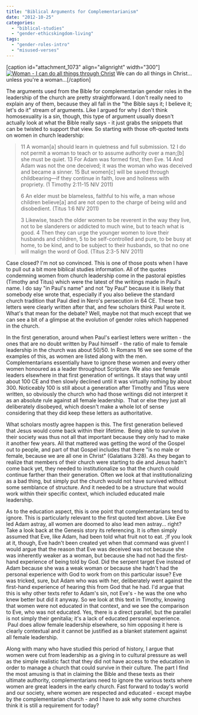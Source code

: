 ```yaml
---
title: "Biblical Arguments for Complementarianism"
date: "2012-10-25"
categories: 
  - "biblical-studies"
  - "gender-ethicskingdom-living"
tags: 
  - "gender-roles-intro"
  - "misused-verses"
---
```


\[caption id="attachment\_1073" align="alignright" width="300"\][![Woman - I can do all things through Christ](images/Woman-I-can-do-all-things-through-Christ.jpg "Woman - I can do all things through Christ")](http://www.anabaptistredux.com/wp-content/uploads/2012/10/Woman-I-can-do-all-things-through-Christ.jpg) We can do all things in Christ... unless you're a woman...\[/caption\]

The arguments used from the Bible for complementarian gender roles in the leadership of the church are pretty straightforward. I don't really need to explain any of them, because they all fall in the "the Bible says it; I believe it; let's do it" stream of arguments. Like I argued for why I don't think homosexuality is a sin, though, this type of argument usually doesn't actually look at what the Bible really says - it just grabs the snippets that can be twisted to support that view. So starting with those oft-quoted texts on women in church leadership:

> 11 A woman\[a\] should learn in quietness and full submission. 12 I do not permit a woman to teach or to assume authority over a man;\[b\] she must be quiet. 13 For Adam was formed first, then Eve. 14 And Adam was not the one deceived; it was the woman who was deceived and became a sinner. 15 But women\[c\] will be saved through childbearing—if they continue in faith, love and holiness with propriety. (1 Timothy 2:11-15 NIV 2011)
> 
> 6 An elder must be blameless, faithful to his wife, a man whose children believe\[a\] and are not open to the charge of being wild and disobedient. (Titus 1:6 NIV 2011)
> 
> 3 Likewise, teach the older women to be reverent in the way they live, not to be slanderers or addicted to much wine, but to teach what is good. 4 Then they can urge the younger women to love their husbands and children, 5 to be self-controlled and pure, to be busy at home, to be kind, and to be subject to their husbands, so that no one will malign the word of God. (Titus 2:3-5 NIV 2011)

<!--more-->Case closed? I'm not so convinced. This is one of those posts when I have to pull out a bit more biblical studies information. All of the quotes condemning women from church leadership come in the pastoral epistles (Timothy and Titus) which were the latest of the writings made in Paul's name. I do say "in Paul's name" and not "by Paul" because it is likely that somebody else wrote that, especially if you also believe the standard church tradition that Paul died in Nero's persecution in 64 CE. These two letters were clearly written after that, and few scholars think Paul wrote it. What's that mean for the debate? Well, maybe not that much except that we can see a bit of a glimpse at the evolution of gender roles which happened in the church.

In the first generation, around when Paul's earliest letters were written - the ones that are no doubt written by Paul himself - the ratio of male to female leadership in the church was about 50/50. In Romans 16 we see some of the examples of this, as women are listed along with the men. Complementarians essentially have to ignore these women and every other women honoured as a leader throughout Scripture. We also see female leaders elsewhere in that first generation of writings. It stays that way until about 100 CE and then slowly declined until it was virtually nothing by about 300. Noticeably 100 is still about a generation after Timothy and Titus were written, so obviously the church who had those writings did not interpret it as an absolute rule against all female leadership.  That or else they just all deliberately disobeyed, which doesn't make a whole lot of sense considering that they did keep these letters as authoritative.

What scholars mostly agree happen is this. The first generation believed that Jesus would come back within their lifetime.  Being able to survive in their society was thus not all that important because they only had to make it another few years. All that mattered was getting the word of the Gospel out to people, and part of that Gospel includes that there "is no male or female, because we are all one in Christ" (Galatians 3:28). As they began to realize that members of their church were starting to die and Jesus hadn't come back yet, they needed to institutionalize so that the church could continue farther than their generation. Often we look at that institutionalizing as a bad thing, but simply put the church would not have survived without some semblance of structure. And it needed to be a structure that would work within their specific context, which included educated male leadership.

As to the education aspect, this is one point that complementarians tend to ignore. This is particularly relevant to the first quoted text above. Like Eve led Adam astray, all women are doomed to also lead men astray... right? Take a look back at the Genesis story its referencing. It is often simply assumed that Eve, like Adam, had been told what fruit not to eat. ;If you look at it, though, Eve hadn't been created yet when that command was given! I would argue that the reason that Eve was deceived was not because she was inherently weaker as a woman, but because she had not had the first-hand experience of being told by God. Did the serpent target Eve instead of Adam because she was a weak woman or because she hadn't had the personal experience with God to work from on this particular issue? Eve was tricked, sure, but Adam who was with her, deliberately went against the first-hand experience of hearing this from God that he had. I'd argue that this is why other texts refer to Adam's sin, not Eve's - he was the one who knew better but did it anyway. So we look at this text in Timothy, knowing that women were not educated in that context, and we see the comparison to Eve, who was not educated. Yes, there is a direct parallel, but the parallel is not simply their genitalia; it's a lack of educated personal experience.  Paul does allow female leadership elsewhere, so him opposing it here is clearly contextual and it cannot be justified as a blanket statement against all female leadership.

Along with many who have studied this period of history, I argue that women were cut from leadership as a giving in to cultural pressure as well as the simple realistic fact that they did not have access to the education in order to manage a church that could survive in their culture. The part I find the most amusing is that in claiming the Bible and these texts as their ultimate authority, complementarians need to ignore the various texts where women are great leaders in the early church. Fast forward to today's world and our society, where women are respected and educated - except maybe by the complementarian church - and I have to ask why some churches think it is still a requirement for today?
